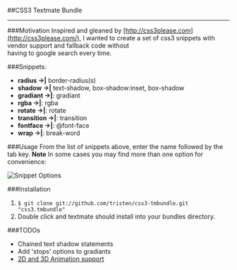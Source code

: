 ##CSS3 Textmate Bundle

- - - - - - - - - - - - - - - - - - - - - - -

###Motivation
Inspired and gleaned by [http://css3please.com](http://css3please.com/),
I wanted to create a set of css3 snippets with vendor support and fallback code without  
having to google search every time.

###Snippets:

*  __radius &#8594;|__ border-radius(s)
* __shadow &#8594;|__ text-shadow, box-shadow:inset, box-shadow
* __gradiant &#8594;|__: gradiant
* __rgba &#8594;|__: rgba
* __rotate &#8594;|__: rotate
* __transition &#8594;|__: transition
* __fontface &#8594;|__: @font-face
* __wrap &#8594;|__: break-word

###Usage 
From the list of snippets above, enter the name followed by the tab key.
__Note__ In some cases you may find more than one option for convenience:  
  
![Snippet Options](http://f.cl.ly/items/320C403N2Q210i2Y3z1L/screenshot.png)

###Installation

1. `$ git clone git://github.com/tristen/css3-tmbundle.git "css3.tmbundle"`
2. Double click and textmate should install into your bundles directory.
    
###TODOs
*  Chained text shadow statements
*  Add 'stops' options to gradiants
*  [2D and 3D Animation support](http://css3.bradshawenterprises.com/)